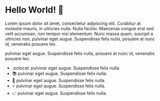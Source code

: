 # Hello World! 👋

Lorem ipsum dolor sit amet, consectetur adipiscing elit. Curabitur at molestie mauris, in ultricies nulla. Nulla facilisi. Maecenas congue erat sed velit accumsan, non tempor nisi elementum. Nunc massa quam, suscipit a ultricies non, pulvinar eget augue. Suspendisse felis nulla, posuere at nunc id, venenatis posuere leo.

pulvinar eget augue. Suspendisse felis nulla, posuere at nunc id, venenatis posuere leo.

* :octocat: pulvinar eget augue. Suspendisse felis nulla.
* :books: pulvinar eget augue. Suspendisse felis nulla.
* :dart: pulvinar eget augue. Suspendisse felis nulla.
* :zap: pulvinar eget augue. Suspendisse felis nulla.
* :chart_with_upwards_trend: pulvinar eget augue. Suspendisse felis nulla.
